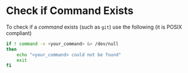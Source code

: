 # Check if Command Exists

To check if a *command* exists (such as `git`) use the following (it is POSIX compliant)

```sh
if ! command -v <your_command> &> /dev/null
then
    echo "<your_command> could not be found"
    exit
fi
```

